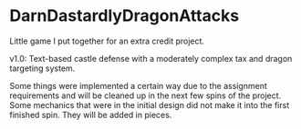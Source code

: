 DarnDastardlyDragonAttacks
==========================

Little game I put together for an extra credit project. 

v1.0:
Text-based castle defense with a moderately complex tax and dragon targeting system.

Some things were implemented a certain way due to the assignment requirements and will be cleaned up in the next few spins of the project.
Some mechanics that were in the initial design did not make it into the first finished spin.  They will be added in pieces.
